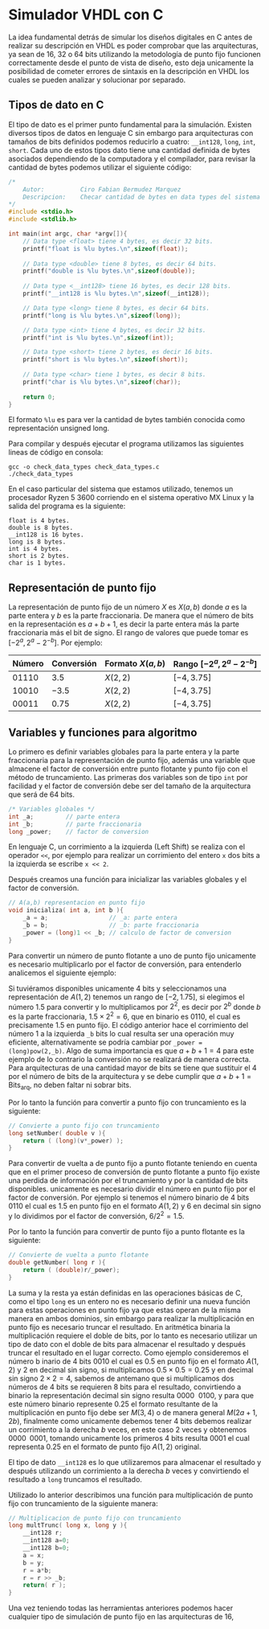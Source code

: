 # Simulador VHDL con C



La idea fundamental detrás de simular los diseños digitales en C antes de realizar su descripción en VHDL es poder comprobar que las arquitecturas, ya sean de 16, 32 o 64 bits utilizando la metodología de punto fijo funcionen correctamente desde el punto de vista de diseño, esto deja unicamente la posibilidad de cometer errores de sintaxis en la descripción en VHDL los cuales se pueden analizar y solucionar por separado.



## Tipos de dato en C

El tipo de dato es el primer punto fundamental para la simulación. Existen diversos tipos de datos en lenguaje C sin embargo para arquitecturas con tamaños de bits definidos podemos reducirlo a cuatro: `__int128`, `long`, `int`, `short`. Cada uno de estos tipos dato tiene una cantidad definida de bytes asociados dependiendo de la computadora y el compilador, para revisar la cantidad de bytes podemos utilizar el siguiente código:

```c
/*
	Autor:  		Ciro Fabian Bermudez Marquez
    Descripcion: 	Checar cantidad de bytes en data types del sistema
*/
#include <stdio.h>
#include <stdlib.h>

int main(int argc, char *argv[]){
	// Data type <float> tiene 4 bytes, es decir 32 bits.
	printf("float is %lu bytes.\n",sizeof(float));
	
	// Data type <double> tiene 8 bytes, es decir 64 bits.
	printf("double is %lu bytes.\n",sizeof(double));
	
	// Data type <__int128> tiene 16 bytes, es decir 128 bits.
	printf("__int128 is %lu bytes.\n",sizeof(__int128));

	// Data type <long> tiene 8 bytes, es decir 64 bits.
	printf("long is %lu bytes.\n",sizeof(long));

	// Data type <int> tiene 4 bytes, es decir 32 bits.
	printf("int is %lu bytes.\n",sizeof(int));

	// Data type <short> tiene 2 bytes, es decir 16 bits.
	printf("short is %lu bytes.\n",sizeof(short));
	
	// Data type <char> tiene 1 bytes, es decir 8 bits.
	printf("char is %lu bytes.\n",sizeof(char));
	
	return 0;
}
```

El formato `%lu` es para ver la cantidad de bytes también conocida como representación unsigned long.

Para compilar y después ejecutar el programa utilizamos las siguientes lineas de código en consola:

```she
gcc -o check_data_types check_data_types.c 
./check_data_types
```

En el caso particular del sistema que estamos utilizado, tenemos un procesador Ryzen 5 3600 corriendo en el sistema operativo MX Linux y la salida del programa es la siguiente:

```shell
float is 4 bytes.
double is 8 bytes.
__int128 is 16 bytes.
long is 8 bytes.
int is 4 bytes.
short is 2 bytes.
char is 1 bytes.
```



## Representación de punto fijo

La representación de punto fijo de un número $X$ es $X(a,b)$ donde $a$ es la parte entera y $b$ es la parte fraccionaria. De manera que el número de bits en la representación es $a + b + 1$, es decir la parte entera más la parte fraccionaria más el bit de signo. El rango de valores que puede tomar es   $[-2^{a},2^{a}-2^{-b}]$. Por ejemplo:



| Número  | Conversión | Formato $X(a,b)$ | Rango $[-2^{a},2^{a}-2^{-b}]$ |
| ------- | ---------- | ---------------- | ----------------------------- |
| $01110$ | $3.5$      | $X(2,2)$         | $[-4,3.75]$                   |
| $10010$ | $-3.5$     | $X(2,2)$         | $[-4,3.75]$                   |
| $00011$ | $0.75$     | $X(2,2)$         | $[-4,3.75]$                   |



## Variables y funciones para algoritmo

Lo primero es definir variables globales para la parte entera y la parte fraccionaria para la representación de punto fijo, además una variable que almacene el factor de conversión entre punto flotante y punto fijo con el método de truncamiento. Las primeras dos variables son de tipo `int` por facilidad y el factor de conversión debe ser del tamaño de la arquitectura que será de $64$ bits.

```c
/* Variables globales */
int _a;			// parte entera
int _b;			// parte fraccionaria
long _power;	// factor de conversion
```

En lenguaje C, un corrimiento a la izquierda (Left Shift) se realiza con el operador `<<`, por ejemplo para realizar un corrimiento del entero `x` dos bits a la izquierda se escribe `x << 2`.

Después creamos una función para inicializar las variables globales y el factor de conversión.

```c
// A(a,b) representacion en punto fijo
void inicializa( int a, int b ){        
	_a = a;					// _a: parte entera
    _b = b;					// _b: parte fraccionaria
    _power = (long)1 << _b;	// calculo de factor de conversion
}
```

Para convertir un número de punto flotante a uno de punto fijo unicamente es necesario multiplicarlo por el factor de conversión, para entenderlo analicemos el siguiente ejemplo:

Si tuviéramos disponibles unicamente $4$ bits y seleccionamos una representación de $A(1,2)$ tenemos un rango de $[-2,1.75]$, si elegimos el número $1.5$ para convertir y lo multiplicamos por $2^{2}$, es decir por $2^{b}$ donde $b$ es la parte fraccionaria, $1.5\times2^2 = 6$, que en binario es $0110$, el cual es precisamente $1.5$ en punto fijo. El código anterior hace el corrimiento del número $1$ a la izquierda `_b` bits lo cual resulta ser una operación muy eficiente, alternativamente se podría cambiar por `_power = (long)pow(2,_b)`. Algo de suma importancia es que $a+b+1 = 4$ para este ejemplo de lo contrario la conversión no se realizará de manera correcta. Para arquitecturas de una cantidad mayor de bits se tiene que sustituir el $4$ por el número de bits de la arquitectura y se debe cumplir que $a+b+1=\text{Bits}_{\text{arq}}$, no deben faltar ni sobrar bits.

Por lo tanto la función para convertir a punto fijo con truncamiento es la siguiente:

```c
// Convierte a punto fijo con truncamiento 
long setNumber( double v ){
    return ( (long)(v*_power) );
}
```

Para convertir de vuelta a de punto fijo a punto flotante teniendo en cuenta que en el primer proceso de conversión de punto flotante a punto fijo existe una perdida de información por el truncamiento y por la cantidad de bits disponibles. unicamente es necesario dividir el número en punto fijo por el factor de conversión. Por ejemplo si tenemos el número binario de $4$ bits $0110$ el cual es $1.5$ en punto fijo en el formato $A(1,2)$ y $6$ en decimal sin signo y lo dividimos por el factor de conversión, $6/2^2 = 1.5$.

Por lo tanto la función para convertir de punto fijo a punto flotante es la siguiente:

```c
// Convierte de vuelta a punto flotante
double getNumber( long r ){
    return ( (double)r/_power);
}
```

La suma y la resta ya están definidas en las operaciones básicas de C, como el tipo `long` es un entero no es necesario definir una nueva función para estas operaciones en punto fijo ya que estas operan de la misma manera en ambos dominios, sin embargo para realizar la multiplicación en punto fijo es necesario truncar el resultado. En aritmética binaria la multiplicación requiere el doble de bits, por lo tanto es necesario utilizar un tipo de dato con el doble de bits para almacenar el resultado y después truncar el resultado en el lugar correcto. Como ejemplo consideremos el número b inario de $4$ bits $0010$ el cual es $0.5$ en punto fijo en el formato $A(1,2)$ y $2$ en decimal sin signo, si multiplicamos $0.5\times 0.5 = 0.25$ y en decimal sin signo $2 \times 2 = 4$, sabemos de antemano que si multiplicamos dos números de $4$ bits se requieren $8$ bits para el resultado, convirtiendo a binario la representación decimal sin signo resulta $0000\:\:0100$, y para que este número binario represente $0.25$ el formato resultante de la multiplicación en punto fijo debe ser $M(3,4)$ o de manera general $M(2a+1,2b)$, finalmente como unicamente debemos tener $4$ bits debemos realizar un corrimiento a la derecha $b$ veces, en este caso $2$ veces y obtenemos $0000\;\;0001$, tomando unicamente los primeros $4$ bits resulta $0001$ el cual representa $0.25$ en el formato de punto fijo $A(1,2)$ original.

El tipo de dato `__int128` es lo que utilizaremos para almacenar el resultado y después utilizando un corrimiento a la derecha $b$ veces y convirtiendo el resultado a `long` truncamos el resultado.

Utilizado lo anterior describimos una función para multiplicación de punto fijo con truncamiento de la siguiente manera:

```c
// Multiplicacion de punto fijo con truncamiento
long multTrunc( long x, long y ){
    __int128 r;
    __int128 a=0;
    __int128 b=0;
    a = x;
    b = y;
    r = a*b;
    r = r >> _b;
    return( r );
}
```



Una vez teniendo todas las herramientas anteriores podemos hacer cualquier tipo de simulación de punto fijo en las arquitecturas de 16, 

